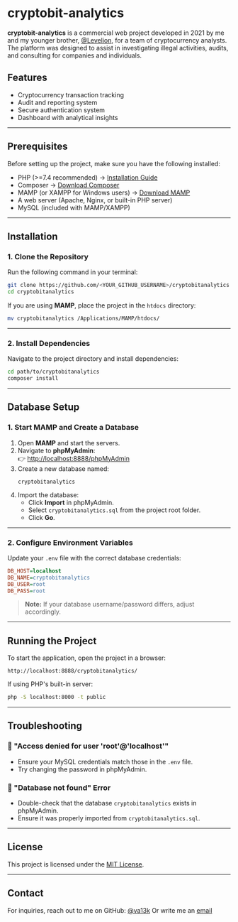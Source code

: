 # cryptobit-analytics

**cryptobit-analytics** is a commercial web project developed in 2021 by me and my younger brother, [@Levelion](https://github.com/Levelion), for a team of cryptocurrency analysts. The platform was designed to assist in investigating illegal activities, audits, and consulting for companies and individuals.

## Features
- Cryptocurrency transaction tracking
- Audit and reporting system
- Secure authentication system
- Dashboard with analytical insights

---

## Prerequisites
Before setting up the project, make sure you have the following installed:
- PHP (>=7.4 recommended) → [Installation Guide](https://www.php.net/manual/en/install.php)
- Composer → [Download Composer](https://getcomposer.org/download/)
- MAMP (or XAMPP for Windows users) → [Download MAMP](https://www.mamp.info/en/)
- A web server (Apache, Nginx, or built-in PHP server)
- MySQL (included with MAMP/XAMPP)

---

## Installation
### 1. Clone the Repository
Run the following command in your terminal:
```sh
git clone https://github.com/<YOUR_GITHUB_USERNAME>/cryptobitanalytics.git
cd cryptobitanalytics
```
If you are using **MAMP**, place the project in the `htdocs` directory:
```sh
mv cryptobitanalytics /Applications/MAMP/htdocs/
```

---

### 2. Install Dependencies
Navigate to the project directory and install dependencies:
```sh
cd path/to/cryptobitanalytics
composer install
```

---

## Database Setup
### 1. Start MAMP and Create a Database
1. Open **MAMP** and start the servers.
2. Navigate to **phpMyAdmin**:  
   👉 [http://localhost:8888/phpMyAdmin](http://localhost:8888/phpMyAdmin)
3. Create a new database named:  
   ```
   cryptobitanalytics
   ```
4. Import the database:
   - Click **Import** in phpMyAdmin.
   - Select `cryptobitanalytics.sql` from the project root folder.
   - Click **Go**.

---

### 2. Configure Environment Variables
Update your `.env` file with the correct database credentials:

```ini
DB_HOST=localhost
DB_NAME=cryptobitanalytics
DB_USER=root
DB_PASS=root
```
> **Note:** If your database username/password differs, adjust accordingly.

---

## Running the Project
To start the application, open the project in a browser:
```
http://localhost:8888/cryptobitanalytics/
```
If using PHP's built-in server:
```sh
php -S localhost:8000 -t public
```

---

## Troubleshooting
### 🔹 "Access denied for user 'root'@'localhost'"
- Ensure your MySQL credentials match those in the `.env` file.
- Try changing the password in phpMyAdmin.

### 🔹 "Database not found" Error
- Double-check that the database `cryptobitanalytics` exists in phpMyAdmin.
- Ensure it was properly imported from `cryptobitanalytics.sql`.

---

## License
This project is licensed under the [MIT License](LICENSE).

---

## Contact
For inquiries, reach out to me on GitHub: [@va13k](https://github.com/va13k)
Or write me an [email](valevytskyi@gmail.com)

